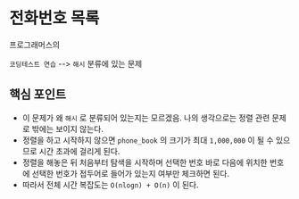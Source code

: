 # 전화번호 목록

프로그래머스의

`코딩테스트 연습` --> `해시` 분류에 있는 문제

## 핵심 포인트

- 이 문제가 왜 `해시` 로 분류되어 있는지는 모르겠음. 나의 생각으로는 정렬 관련 문제로 밖에는 보이지 않는다.
- 정렬을 하고 시작하지 않으면 `phone_book` 의 크기가 최대 `1,000,000` 이 될 수 있으므로 시간 초과에 걸리게 된다. 
- 정렬을 해놓은 뒤 처음부터 탐색을 시작하며 선택한 번호 바로 다음에 위치한 번호에 선택한 번호가 접두어로 들어가 있는지 여부만 체크하면 된다.
- 따라서 전체 시간 복잡도는 `O(nlogn) + O(n)` 이 된다. 